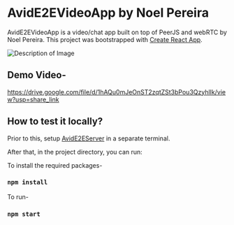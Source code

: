 # AvidE2EVideoApp by Noel Pereira

AvidE2EVideoApp is a video/chat app built on top of PeerJS and webRTC by Noel Pereira.
This project was bootstrapped with [Create React App](https://github.com/facebook/create-react-app).

![Description of Image](https://drive.google.com/uc?export=view&id=1MiVBZ0QVHAYFPuIrZY2_BQREojVMCTIX)


## Demo Video-
https://drive.google.com/file/d/1hAQu0mJeOnST2zqtZSt3bPou3QzyhlIk/view?usp=share_link

## How to test it locally?
Prior to this, setup [AvidE2EServer](https://github.com/noelp2500/AvidE2EServer.git) in a separate terminal.

After that, in the project directory, you can run:

To install the required packages-
### `npm install`

To run-
### `npm start`







